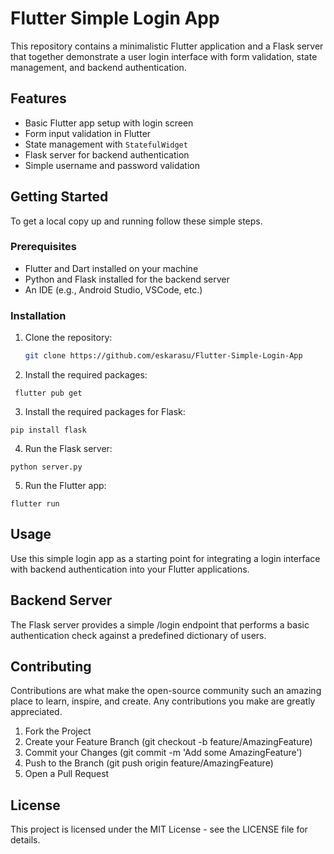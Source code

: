 # Flutter Simple Login App

This repository contains a minimalistic Flutter application and a Flask server that together demonstrate a user login interface with form validation, state management, and backend authentication.

## Features

- Basic Flutter app setup with login screen
- Form input validation in Flutter
- State management with `StatefulWidget`
- Flask server for backend authentication
- Simple username and password validation

## Getting Started

To get a local copy up and running follow these simple steps.

### Prerequisites

- Flutter and Dart installed on your machine
- Python and Flask installed for the backend server
- An IDE (e.g., Android Studio, VSCode, etc.)

### Installation

1. Clone the repository:
   ```sh
   git clone https://github.com/eskarasu/Flutter-Simple-Login-App
   ```
2. Install the required packages:
 ```
  flutter pub get
```
3. Install the required packages for Flask:
```
pip install flask
```
4. Run the Flask server:
```
python server.py
```
5. Run the Flutter app:
```
flutter run
```

## Usage

Use this simple login app as a starting point for integrating a login interface with backend authentication into your Flutter applications.

## Backend Server

The Flask server provides a simple /login endpoint that performs a basic authentication check against a predefined dictionary of users.

## Contributing

Contributions are what make the open-source community such an amazing place to learn, inspire, and create. Any contributions you make are greatly appreciated.

1.  Fork the Project
2.  Create your Feature Branch (git checkout -b feature/AmazingFeature)
3.  Commit your Changes (git commit -m 'Add some AmazingFeature')
4.  Push to the Branch (git push origin feature/AmazingFeature)
5.  Open a Pull Request

## License

This project is licensed under the MIT License - see the LICENSE file for details.
